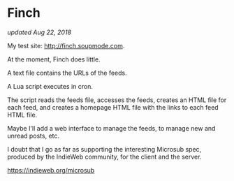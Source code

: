 # Finch

*updated Aug 22, 2018*

My test site: <http://finch.soupmode.com>.

At the moment, Finch does little. 

A text file contains the URLs of the feeds.

A Lua script executes in cron. 

The script reads the feeds file, accesses the feeds, creates an HTML file for each feed, and creates a homepage HTML file with the links to each feed HTML file.

Maybe I'll add a web interface to manage the feeds, to manage new and unread posts, etc.

I doubt that I go as far as supporting the interesting Microsub spec, produced by the IndieWeb community, for the client and the server.

<https://indieweb.org/microsub>

